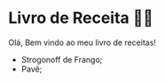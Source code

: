 # Livro de Receita :woman_cook:



Olá, Bem vindo ao meu livro de receitas!

- Strogonoff de Frango;
- Pavê;
